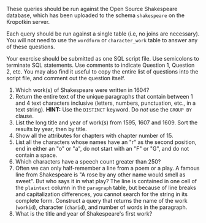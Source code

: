 These queries should be run against the Open Source Shakespeare database, which has been uploaded to the schema `shakespeare` on the Kropotkin server.

Each query should be run against a single table (i.e, no joins are necessary). You will not need to use the `wordform` or `character_work` table to answer any of these questions.

Your exercise should be submitted as one SQL script file. Use semicolons to terminate SQL statements. Use comments to indicate Question 1, Question 2, etc. You may also find it useful to copy the entire list of questions into the script file, and comment out the question itself.

1. Which work(s) of Shakespeare were written in 1604?
1. Return the entire text of the unique paragraphs that contain between 1 and 4 text characters inclusive (letters, numbers, punctuation, etc., in a text string). **HINT:** Use the `DISTINCT` keyword. Do *not* use the `GROUP BY` clause.
1. List the long title and year of work(s) from 1595, 1607 and 1609. Sort the results by year, then by title.
1. Show all the attributes for chapters with chapter number of 15.
1. List all the characters whose names have an "r" as the second position, end in either
an "o" or "a", do not start with an "F" or "G", and do not contain a space.
1. Which characters have a speech count greater than 250?
1. Often we can only half-remember a line from a poem or a play. A famous line from Shakespeare is "A rose by any other name would smell as sweet". But who says it in what play? The line is contained in one cell of the `plaintext` column in the `paragraph` table, but because of line breaks and capitalization differences, you cannot search for the string in its complete form. Construct a query that returns the name of the work (`workid`), character (`charid`), and number of words in the paragraph.
1. What is the title and year of Shakespeare's first work?
